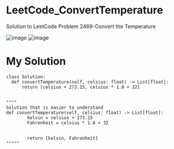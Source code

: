 # LeetCode_ConvertTemperature
Solution to LeetCode Problem 2469-Convert the Temperature

![image](https://user-images.githubusercontent.com/87345979/210131016-c098d830-49e8-4d96-91bb-226d406c46f7.png)
![image](https://user-images.githubusercontent.com/87345979/210131032-a3140e32-5636-4c48-87fb-a705c989cf2c.png)

# My Solution
    class Solution:
      def convertTemperature(self, celsius: float) -> List[float]:
          return [celsius + 273.15, celsius * 1.8 + 32]

    
    """"
    Solution that is easier to understand
    def convertTemperature(self, celsius: float) -> List[float]:
            kelvin = celsius + 273.15
            Fahrenheit = celsius * 1.8 + 32


            return [kelvin, Fahrenheit]
    """""
